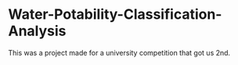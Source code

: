 # Water-Potability-Classification-Analysis

This was a project made for a university competition that got us 2nd.
